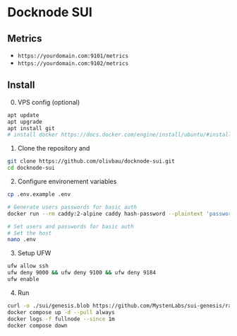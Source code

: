 # Docknode SUI

## Metrics

* `https://yourdomain.com:9101/metrics`
* `https://yourdomain.com:9102/metrics`


## Install 

0. VPS config (optional)
```bash
apt update
apt upgrade
apt install git
# install docker https://docs.docker.com/engine/install/ubuntu/#install-using-the-repository
```

1. Clone the repository and
```bash
git clone https://github.com/olivbau/docknode-sui.git
cd docknode-sui
```

2. Configure environement variables
```bash
cp .env.example .env

# Generate users passwords for basic auth
docker run --rm caddy:2-alpine caddy hash-password --plaintext 'password'

# Set users and passwords for basic auth
# Set the host
nano .env
```

3. Setup UFW
```bash
ufw allow ssh
ufw deny 9000 && ufw deny 9100 && ufw deny 9184
ufw enable
```

4. Run
```bash
curl -o ./sui/genesis.blob https://github.com/MystenLabs/sui-genesis/raw/main/devnet/genesis.blob
docker compose up -d --pull always
docker logs -f fullnode --since 1m
docker compose down
```